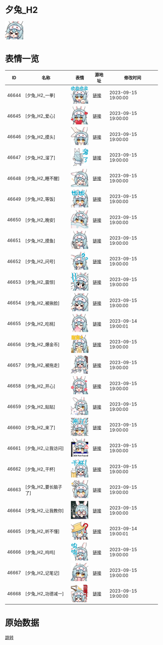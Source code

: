 # 夕兔_H2

<img src="./cover.png" height="60" alt="cover" />

# 表情一览

|ID|名称|表情|源地址|修改时间|
|----|----|----|----|----|
|46644|[夕兔_H2_一拳]|<img src="./pic/046644_%5B夕兔_H2_一拳%5D.png" height="60" alt="一拳"/>|[链接](https://i0.hdslb.com/bfs/garb/52709490b92f41b2628e2f1b0c65ca0f2d5937f3.png)|2023-09-15 19:00:00|
|46645|[夕兔_H2_爱心]|<img src="./pic/046645_%5B夕兔_H2_爱心%5D.png" height="60" alt="爱心"/>|[链接](https://i0.hdslb.com/bfs/garb/c9df80ae65ad62fc161dc543d91041ad9045ba53.png)|2023-09-15 19:00:00|
|46646|[夕兔_H2_摸头]|<img src="./pic/046646_%5B夕兔_H2_摸头%5D.png" height="60" alt="摸头"/>|[链接](https://i0.hdslb.com/bfs/garb/9adc46b2c5c7896d51b7188cca0d0cbc3f511feb.png)|2023-09-15 19:00:00|
|46647|[夕兔_H2_溜了]|<img src="./pic/046647_%5B夕兔_H2_溜了%5D.png" height="60" alt="溜了"/>|[链接](https://i0.hdslb.com/bfs/garb/a38d4bb745973c2036f3397250c95bdeb0571a21.png)|2023-09-15 19:00:00|
|46648|[夕兔_H2_睡不醒]|<img src="./pic/046648_%5B夕兔_H2_睡不醒%5D.png" height="60" alt="睡不醒"/>|[链接](https://i0.hdslb.com/bfs/garb/de62547dcf192b2a939bfc4ce3670126996f131b.png)|2023-09-15 19:00:00|
|46649|[夕兔_H2_等饭]|<img src="./pic/046649_%5B夕兔_H2_等饭%5D.png" height="60" alt="等饭"/>|[链接](https://i0.hdslb.com/bfs/garb/ee892e79ef731ae7414cacc85e28584f10c5638b.png)|2023-09-15 19:00:00|
|46650|[夕兔_H2_晚安]|<img src="./pic/046650_%5B夕兔_H2_晚安%5D.png" height="60" alt="晚安"/>|[链接](https://i0.hdslb.com/bfs/garb/8ee17f2f9d64dbcafe50a37200e42b99064d2285.png)|2023-09-15 19:00:00|
|46651|[夕兔_H2_摸鱼]|<img src="./pic/046651_%5B夕兔_H2_摸鱼%5D.png" height="60" alt="摸鱼"/>|[链接](https://i0.hdslb.com/bfs/garb/c90c3aa21323415ce7684f4ac906d7f43c69d587.png)|2023-09-15 19:00:00|
|46652|[夕兔_H2_问号]|<img src="./pic/046652_%5B夕兔_H2_问号%5D.png" height="60" alt="问号"/>|[链接](https://i0.hdslb.com/bfs/garb/f3529bc0bcaefea7f04aa212040765631b9ac041.png)|2023-09-15 19:00:00|
|46653|[夕兔_H2_震惊]|<img src="./pic/046653_%5B夕兔_H2_震惊%5D.png" height="60" alt="震惊"/>|[链接](https://i0.hdslb.com/bfs/garb/de023261cd99f01209bb7f39f36c8a08b184cc40.png)|2023-09-15 19:00:00|
|46654|[夕兔_H2_被揪脸]|<img src="./pic/046654_%5B夕兔_H2_被揪脸%5D.png" height="60" alt="被揪脸"/>|[链接](https://i0.hdslb.com/bfs/garb/5e941d4ea627609046342c385a7b870e2554eaa3.png)|2023-09-15 19:00:00|
|46655|[夕兔_H2_吃桃]|<img src="./pic/046655_%5B夕兔_H2_吃桃%5D.png" height="60" alt="吃桃"/>|[链接](https://i0.hdslb.com/bfs/garb/e0fad15825398e81208752aedc4a65b4e25711ae.png)|2023-09-14 19:00:01|
|46656|[夕兔_H2_爆金币]|<img src="./pic/046656_%5B夕兔_H2_爆金币%5D.png" height="60" alt="爆金币"/>|[链接](https://i0.hdslb.com/bfs/garb/586baf461778a4cfa1361e0012c24eb53805a03e.png)|2023-09-15 19:00:00|
|46657|[夕兔_H2_被拖走]|<img src="./pic/046657_%5B夕兔_H2_被拖走%5D.png" height="60" alt="被拖走"/>|[链接](https://i0.hdslb.com/bfs/garb/d19c2727a424860d6524e448bd14b69ef786c760.png)|2023-09-15 19:00:00|
|46658|[夕兔_H2_开心]|<img src="./pic/046658_%5B夕兔_H2_开心%5D.png" height="60" alt="开心"/>|[链接](https://i0.hdslb.com/bfs/garb/82ccaf5ccb90cb9285e7815d1638bc70f01726fc.png)|2023-09-15 19:00:00|
|46659|[夕兔_H2_贴贴]|<img src="./pic/046659_%5B夕兔_H2_贴贴%5D.png" height="60" alt="贴贴"/>|[链接](https://i0.hdslb.com/bfs/garb/0abcb64ca37c49a8b83bdb229312905b38522c11.png)|2023-09-15 19:00:00|
|46660|[夕兔_H2_来了]|<img src="./pic/046660_%5B夕兔_H2_来了%5D.png" height="60" alt="来了"/>|[链接](https://i0.hdslb.com/bfs/garb/3600eade6008f1848b854a9d3c8b5b99e7c28c8b.png)|2023-09-15 19:00:00|
|46661|[夕兔_H2_让我访问]|<img src="./pic/046661_%5B夕兔_H2_让我访问%5D.png" height="60" alt="让我访问"/>|[链接](https://i0.hdslb.com/bfs/garb/b20fed23c8011233a610405d2f576c5fa5a5604d.png)|2023-09-15 19:00:00|
|46662|[夕兔_H2_干杯]|<img src="./pic/046662_%5B夕兔_H2_干杯%5D.png" height="60" alt="干杯"/>|[链接](https://i0.hdslb.com/bfs/garb/930fb880a8e7f95d8e94c36fe147d861e3bff86c.png)|2023-09-15 19:00:00|
|46663|[夕兔_H2_要长脑子了]|<img src="./pic/046663_%5B夕兔_H2_要长脑子了%5D.png" height="60" alt="要长脑子了"/>|[链接](https://i0.hdslb.com/bfs/garb/261edee3ba3db45c78d3ebace9290e34761dd6d8.png)|2023-09-15 19:00:00|
|46664|[夕兔_H2_让我教你]|<img src="./pic/046664_%5B夕兔_H2_让我教你%5D.png" height="60" alt="让我教你"/>|[链接](https://i0.hdslb.com/bfs/garb/feea53dec54e92ea93c512a4d6b3e806d70a0871.png)|2023-09-15 19:00:00|
|46665|[夕兔_H2_听不懂]|<img src="./pic/046665_%5B夕兔_H2_听不懂%5D.png" height="60" alt="听不懂"/>|[链接](https://i0.hdslb.com/bfs/garb/bdc4333672c88d4ffc55055a9132531311641eec.png)|2023-09-14 19:00:01|
|46666|[夕兔_H2_呜呜]|<img src="./pic/046666_%5B夕兔_H2_呜呜%5D.png" height="60" alt="呜呜"/>|[链接](https://i0.hdslb.com/bfs/garb/1ff6818a509d240359c5a9cf2bd6b82c0076fc69.png)|2023-09-15 19:00:00|
|46667|[夕兔_H2_记笔记]|<img src="./pic/046667_%5B夕兔_H2_记笔记%5D.png" height="60" alt="记笔记"/>|[链接](https://i0.hdslb.com/bfs/garb/ad8ff4060336cf61588c408b4da4969fa240033c.png)|2023-09-15 19:00:00|
|46668|[夕兔_H2_功德减一]|<img src="./pic/046668_%5B夕兔_H2_功德减一%5D.png" height="60" alt="功德减一"/>|[链接](https://i0.hdslb.com/bfs/garb/435af895e08b28c1bea9cbcb9706337e1d604dc2.png)|2023-09-15 19:00:00|

# 原始数据

[跳转](./raw.json)

